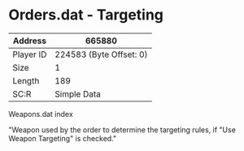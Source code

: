 #  Orders.dat - Targeting
Address   | 665880
----------|-------------
Player ID | 224583 (Byte Offset: 0)
Size 	  | 1
Length 	  | 189
SC:R      | Simple Data

Weapons.dat index
"Weapon used by the order to determine the targeting rules, if "Use Weapon Targeting" is checked."
